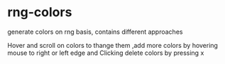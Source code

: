 # rng-colors
generate colors on rng basis, contains different approaches

Hover and scroll on colors to thange them
,add more colors by hovering mouse to right or left edge and
 Clicking delete colors by pressing x
